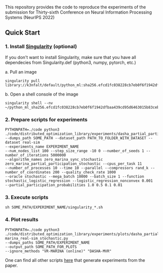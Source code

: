 This repository provides the code to reproduce the experiments of the submission for Thirty-sixth Conference on Neural Information Processing Systems (NeurIPS 2022)

## Quick Start
### 1. Install [Singularity](https://sylabs.io/guides/3.5/user-guide/introduction.html) (optional)
If you don't want to install Singularity, make sure that you have all dependecies from Singularity.def (python3, numpy, pytorch, etc.)

a. Pull an image 
````
singularity pull library://k3nfalt/default/python_ml:sha256.efcd1fc038228cb7eb0f6f1942dfbaa439cd95d6463015b83ceb2dbaad9e1e98
````
b. Open a shell console of the image
````
singularity shell --nv ~/python_ml_sha256.efcd1fc038228cb7eb0f6f1942dfbaa439cd95d6463015b83ceb2dbaad9e1e98.sif
````
### 2. Prepare scripts for experiments
````
PYTHONPATH=./code python3 ./code/distributed_optimization_library/experiments/dasha_partial_participation/config_libsvm_dasha_partial_particiaption.py 
--dumps_path SOME_PATH --dataset_path PATH_TO_FOLDER_WITH_DATASET --dataset real-sim 
--experiments_name EXPERIMENT_NAME 
--num_nodes_list 100 --step_size_range -10 0 --number_of_seeds 1 --number_of_iterations 5000000 
--algorithm_names zero_marina_sync_stochastic zero_marina_partial_participation_stochastic --cpus_per_task 11 
--number_of_processes 10 --time 10 --parallel --compressors rand_k --number_of_coordinates 200 --quality_check_rate 1000 
--oracle stochastic --mega_batch 10000 --batch_size 1 --function stochastic_logistic_regression --logistic_regression_nonconvex 0.001 
--partial_participation_probabilities 1.0 0.5 0.1 0.01
````
### 3. Execute scripts
````
sh SOME_PATH/EXPERIMENT_NAME/singularity_*.sh
````
### 4. Plot results
````
PYTHONPATH=./code python3 ./code/distributed_optimization_library/experiments/plots/dasha_partial_participation/plot_vr-marina_real-sim_stochastic.py 
--dumps_paths SOME_PATH/EXPERIMENT_NAME 
--output_path SOME_PATH_FOR_PLOTS 
--ignore_methods "VR-MARINA (online)" "DASHA-MVR"
````

One can find all other scripts [here](https://github.com/mysteryresearcher/dasha-partial-participation/blob/submission_neurips2022/code/distributed_optimization_library/experiments/plots/dasha_partial_participation/script.txt) that generate experiments from the paper.
